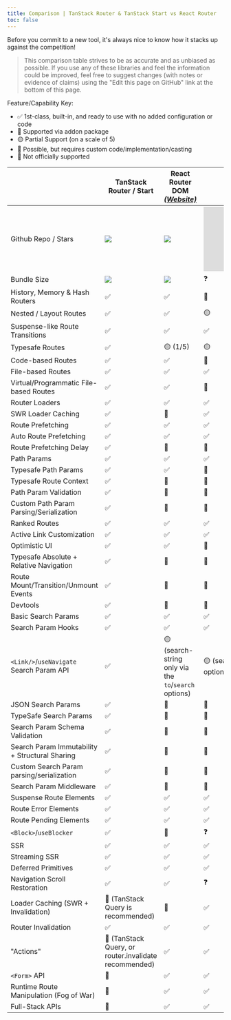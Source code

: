 ```yaml
---
title: Comparison | TanStack Router & TanStack Start vs React Router
toc: false
---
```


Before you commit to a new tool, it's always nice to know how it stacks up against the competition!

> This comparison table strives to be as accurate and as unbiased as possible. If you use any of these libraries and feel the information could be improved, feel free to suggest changes (with notes or evidence of claims) using the "Edit this page on GitHub" link at the bottom of this page.

Feature/Capability Key:

- ✅ 1st-class, built-in, and ready to use with no added configuration or code
- 🔵 Supported via addon package
- 🟡 Partial Support (on a scale of 5)
- 🔶 Possible, but requires custom code/implementation/casting
- 🛑 Not officially supported

|                                                | TanStack Router / Start                               | React Router DOM [_(Website)_][router]                | Next.JS [_(Website)_][nextjs]                         |
| ---------------------------------------------- | ----------------------------------------------------- | ----------------------------------------------------- | ----------------------------------------------------- |
| Github Repo / Stars                            | [![][stars-tanstack-router]][gh-tanstack-router]      | [![][stars-router]][gh-router]                        | [![][stars-nextjs]][gh-nextjs]                        |
| Bundle Size                                    | [![][bp-tanstack-router]][bpl-tanstack-router]        | [![][bp-router]][bpl-router]                          | ❓                                                    |
| History, Memory & Hash Routers                 | ✅                                                    | ✅                                                    | 🛑                                                    |
| Nested / Layout Routes                         | ✅                                                    | ✅                                                    | 🟡                                                    |
| Suspense-like Route Transitions                | ✅                                                    | ✅                                                    | ✅                                                    |
| Typesafe Routes                                | ✅                                                    | 🟡 (1/5)                                              | 🟡                                                    |
| Code-based Routes                              | ✅                                                    | ✅                                                    | 🛑                                                    |
| File-based Routes                              | ✅                                                    | ✅                                                    | ✅                                                    |
| Virtual/Programmatic File-based Routes         | ✅                                                    | ✅                                                    | 🛑                                                    |
| Router Loaders                                 | ✅                                                    | ✅                                                    | ✅                                                    |
| SWR Loader Caching                             | ✅                                                    | 🛑                                                    | ✅                                                    |
| Route Prefetching                              | ✅                                                    | ✅                                                    | ✅                                                    |
| Auto Route Prefetching                         | ✅                                                    | ✅                                                    | ✅                                                    |
| Route Prefetching Delay                        | ✅                                                    | 🔶                                                    | 🛑                                                    |
| Path Params                                    | ✅                                                    | ✅                                                    | ✅                                                    |
| Typesafe Path Params                           | ✅                                                    | ✅                                                    | 🛑                                                    |
| Typesafe Route Context                         | ✅                                                    | 🛑                                                    | 🛑                                                    |
| Path Param Validation                          | ✅                                                    | 🛑                                                    | 🛑                                                    |
| Custom Path Param Parsing/Serialization        | ✅                                                    | 🛑                                                    | 🛑                                                    |
| Ranked Routes                                  | ✅                                                    | ✅                                                    | ✅                                                    |
| Active Link Customization                      | ✅                                                    | ✅                                                    | ✅                                                    |
| Optimistic UI                                  | ✅                                                    | ✅                                                    | 🔶                                                    |
| Typesafe Absolute + Relative Navigation        | ✅                                                    | 🛑                                                    | 🛑                                                    |
| Route Mount/Transition/Unmount Events          | ✅                                                    | 🛑                                                    | 🛑                                                    |
| Devtools                                       | ✅                                                    | 🛑                                                    | 🛑                                                    |
| Basic Search Params                            | ✅                                                    | ✅                                                    | ✅                                                    |
| Search Param Hooks                             | ✅                                                    | ✅                                                    | ✅                                                    |
| `<Link/>`/`useNavigate` Search Param API       | ✅                                                    | 🟡 (search-string only via the `to`/`search` options) | 🟡 (search-string only via the `to`/`search` options) |
| JSON Search Params                             | ✅                                                    | 🔶                                                    | 🔶                                                    |
| TypeSafe Search Params                         | ✅                                                    | 🛑                                                    | 🛑                                                    |
| Search Param Schema Validation                 | ✅                                                    | 🛑                                                    | 🛑                                                    |
| Search Param Immutability + Structural Sharing | ✅                                                    | 🔶                                                    | 🛑                                                    |
| Custom Search Param parsing/serialization      | ✅                                                    | 🔶                                                    | 🛑                                                    |
| Search Param Middleware                        | ✅                                                    | 🛑                                                    | 🛑                                                    |
| Suspense Route Elements                        | ✅                                                    | ✅                                                    | ✅                                                    |
| Route Error Elements                           | ✅                                                    | ✅                                                    | ✅                                                    |
| Route Pending Elements                         | ✅                                                    | ✅                                                    | ✅                                                    |
| `<Block>`/`useBlocker`                         | ✅                                                    | 🔶                                                    | ❓                                                    |
| SSR                                            | ✅                                                    | ✅                                                    | ✅                                                    |
| Streaming SSR                                  | ✅                                                    | ✅                                                    | ✅                                                    |
| Deferred Primitives                            | ✅                                                    | ✅                                                    | ✅                                                    |
| Navigation Scroll Restoration                  | ✅                                                    | ✅                                                    | ❓                                                    |
| Loader Caching (SWR + Invalidation)            | 🔶 (TanStack Query is recommended)                    | 🛑                                                    | ✅                                                    |
| Router Invalidation                            | ✅                                                    | ✅                                                    | ✅                                                    |
| "Actions"                                      | 🔶 (TanStack Query, or router.invalidate recommended) | ✅                                                    | ✅                                                    |
| `<Form>` API                                   | 🛑                                                    | ✅                                                    | ✅                                                    |
| Runtime Route Manipulation (Fog of War)        | 🛑                                                    | ✅                                                    | ✅                                                    |
| Full-Stack APIs                                | 🛑                                                    | ✅                                                    | ✅                                                    |

[bp-tanstack-router]: https://badgen.net/bundlephobia/minzip/@tanstack/react-router
[bpl-tanstack-router]: https://bundlephobia.com/result?p=@tanstack/react-router
[gh-tanstack-router]: https://github.com/tanstack/router
[stars-tanstack-router]: https://img.shields.io/github/stars/tanstack/router?label=%F0%9F%8C%9F
[_]: _
[router]: https://github.com/remix-run/react-router
[bp-router]: https://badgen.net/bundlephobia/minzip/react-router-dom
[gh-router]: https://github.com/remix-run/react-router
[stars-router]: https://img.shields.io/github/stars/remix-run/react-router?label=%F0%9F%8C%9F
[bpl-router]: https://bundlephobia.com/result?p=react-router-dom
[bpl-history]: https://bundlephobia.com/result?p=history
[_]: _
[nextjs]: https://nextjs.org/docs/routing/introduction
[bp-nextjs]: https://badgen.net/bundlephobia/minzip/next.js?label=All
[gh-nextjs]: https://github.com/vercel/next.js
[stars-nextjs]: https://img.shields.io/github/stars/vercel/next.js?label=%F0%9F%8C%9F
[bpl-nextjs]: https://bundlephobia.com/result?p=next
